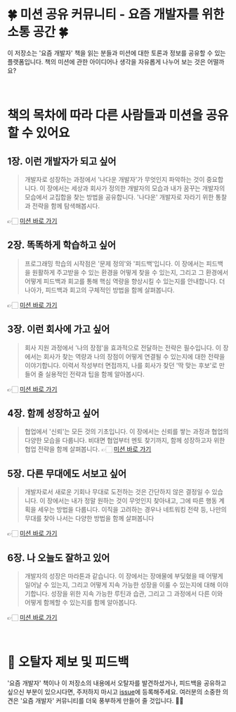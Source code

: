 # 🍀 미션 공유 커뮤니티 - 요즘 개발자를 위한 소통 공간 🍀
이 저장소는 '요즘 개발자' 책을 읽는 분들과 미션에 대한 토론과 정보를 공유할 수 있는 플랫폼입니다.
책의 미션에 관한 아이디어나 생각을 자유롭게 나누어 보는 것은 어떨까요?

<br>

# 책의 목차에 따라 다른 사람들과 미션을 공유할 수 있어요

## 1장. 이런 개발자가 되고 싶어
> 개발자로 성장하는 과정에서 '나다운 개발자'가 무엇인지 파악하는 것이 중요합니다. 이 장에서는 세상과 회사가 정의한 개발자의 모습과 내가 꿈꾸는 개발자의 모습에서 교집합을 찾는 방법을 공유합니다. '나다운' 개발자로 자라기 위한 통찰과 전략을 함께 탐색해봅시다.

👉🏻 [미션 바로 가기](https://github.com/ssac-dev/yozm/discussions/categories/1%EC%9E%A5-%EC%9A%94%EC%A6%98-%EA%B0%9C%EB%B0%9C%EC%9E%90%EB%9E%80-%EC%A7%81%EC%97%85%EC%9D%B4-%ED%95%AB%ED%95%98%EB%84%A4)

## 2장. 똑똑하게 학습하고 싶어
> 프로그래밍 학습의 시작점은 '문제 정의'와 '피드백'입니다. 이 장에서는 피드백을 원활하게 주고받을 수 있는 환경을 어떻게 찾을 수 있는지, 그리고 그 환경에서 어떻게 피드백과 회고를 통해 핵심 역량을 향상시킬 수 있는지를 안내합니다. 더 나아가, 피드백과 회고의 구체적인 방법을 함께 살펴봅니다.

👉🏻 [미션 바로 가기](https://github.com/ssac-dev/yozm/discussions/categories/2%EC%9E%A5-%EC%96%B4%EB%94%94%EC%84%9C%EB%B6%80%ED%84%B0-%EC%B6%9C%EB%B0%9C%ED%95%98%EC%A7%80)

## 3장. 이런 회사에 가고 싶어
> 회사 지원 과정에서 '나의 장점'을 효과적으로 전달하는 전략은 필수입니다. 이 장에서는 회사가 찾는 역량과 나의 장점이 어떻게 연결될 수 있는지에 대한 전략을 이야기합니다. 이력서 작성부터 면접까지, 나를 회사가 찾던 '딱 맞는 후보'로 만들어 줄 실용적인 전략과 팁을 함께 알아봅시다.

👉🏻 [미션 바로 가기](https://github.com/ssac-dev/yozm/discussions/categories/3%EC%9E%A5-%EC%9D%B4%EB%9F%B0-%ED%9A%8C%EC%82%AC%EC%97%90-%EA%B0%80%EA%B3%A0-%EC%8B%B6%EC%96%B4)

## 4장. 함께 성장하고 싶어
> 협업에서 '신뢰'는 모든 것의 기초입니다. 이 장에서는 신뢰를 쌓는 과정과 협업의 다양한 모습을 다룹니다. 비대면 협업부터 멘토 찾기까지, 함께 성장하고자 위한 협업 전략을 함께 살펴봅니다.
👉🏻 [미션 바로 가기](https://github.com/ssac-dev/yozm/discussions/categories/4%EC%9E%A5-%ED%95%A8%EA%BB%98-%EC%9E%90%EB%9D%BC%EA%B3%A0-%EC%8B%B6%EC%96%B4)

## 5장. 다른 무대에도 서보고 싶어
> 개발자로서 새로운 기회나 무대로 도전하는 것은 간단하지 않은 결정일 수 있습니다. 이 장에서는 내가 정말 원하는 것이 무엇인지 찾아내고, 그에 따른 행동 계획을 세우는 방법을 다룹니다. 이직을 고려하는 경우나 네트워킹 전략 등, 나만의 무대를 찾아 나서는 다양한 방법을 함께 살펴봅니다

👉🏻 [미션 바로 가기](https://github.com/ssac-dev/yozm/discussions/categories/5%EC%9E%A5-%EB%8B%A4%EB%A5%B8-%EB%AC%B4%EB%8C%80%EC%97%90%EB%8F%84-%EC%84%9C%EB%B3%B4%EA%B3%A0-%EC%8B%B6%EC%96%B4)

## 6장. 나 오늘도 잘하고 있어
> 개발자의 성장은 마라톤과 같습니다. 이 장에서는 장애물에 부딪혔을 때 어떻게 일어날 수 있는지, 그리고 어떻게 지속 가능한 성장을 이룰 수 있는지에 대해 이야기합니다. 성장을 위한 지속 가능한 루틴과 습관, 그리고 그 과정에서 다른 이와 어떻게 함께할 수 있는지를 함께 알아봅니다.

👉🏻 [미션 바로 가기](https://github.com/ssac-dev/yozm/discussions/categories/6%EC%9E%A5-%EB%82%98-%EC%98%A4%EB%8A%98%EB%8F%84-%EC%9E%98%ED%95%98%EA%B3%A0-%EC%9E%88%EC%96%B4)

<br>

# 📢 오탈자 제보 및 피드백
'요즘 개발자' 책이나 이 저장소의 내용에서 오탈자를 발견하셨거나, 피드백을 공유하고 싶으신 부분이 있으시다면, 주저하지 마시고 [issue](https://github.com/ssac-dev/yozm/issues)에 등록해주세요. 여러분의 소중한 의견은 '요즘 개발자' 커뮤니티를 더욱 풍부하게 만들어 줄 것입니다. 🌟💬



